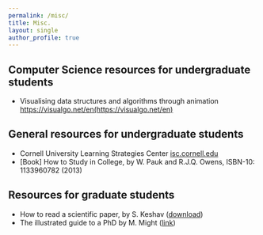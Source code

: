 ```yaml
---
permalink: /misc/
title: Misc.
layout: single
author_profile: true
---
```

## Computer Science resources for undergraduate students
* Visualising data structures and algorithms through animation https://visualgo.net/en(https://visualgo.net/en)

## General resources for undergraduate students
* Cornell University Learning Strategies Center [isc.cornell.edu](http://lsc.cornell.edu/study-skills/read-about/)
* [Book] How to Study in College, by W. Pauk and R.J.Q. Owens, ISBN-10: 1133960782 (2013)

## Resources for graduate students
* How to read a scientific paper, by S. Keshav ([download](https://web.stanford.edu/class/ee384m/Handouts/HowtoReadPaper.pdf))
* The illustrated guide to a PhD by M. Might ([link](http://matt.might.net/articles/phd-school-in-pictures/))
